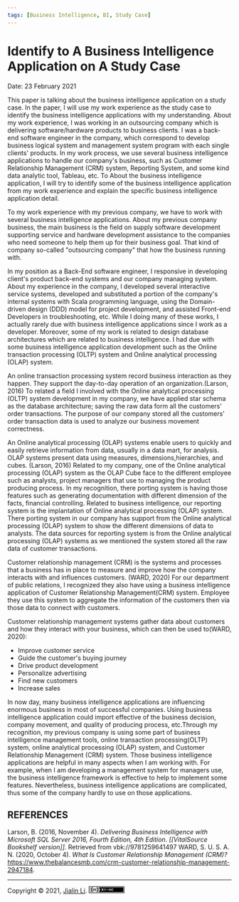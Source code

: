 ```yaml
---
tags: [Business Intelligence, BI, Study Case]
---
```

# Identify to A Business Intelligence Application on A Study Case

Date: 23 February 2021

This paper is talking about the business intelligence application on a study case. In the paper, I will use my work experience as the study case to identify the business intelligence applications with my understanding. About my work experience, I was working in an outsourcing company which is delivering software/hardware products to business clients. I was a back-end software engineer in the company, which correspond to develop business logical system and management system program with each single clients' products. In my work process, we use several business intelligence applications to handle our company's business, such as Customer Relationship Management (CRM) system, Reporting System, and some kind data analytic tool, Tableau, etc. To About the business intelligence application, I will try to identify some of the business intelligence application from my work experience and explain the specific business intelligence application detail.

To my work experience with my previous company, we have to work with several business intelligence applications. About my previous company business, the main business is the field on supply software development supporting service and hardware development assistance to the companies who need someone to help them up for their business goal. That kind of company so-called "outsourcing company" that how the business running with.

In my position as a Back-End software engineer, I responsive in developing client's product back-end systems and our company managing system. About my experience in the company, I developed several interactive service systems, developed and substituted a portion of the company's internal systems with Scala programming language, using the Domain-driven design (DDD) model for project development, and assisted Front-end Developers in troubleshooting, etc. While I doing many of these works, I actually rarely due with business intelligence applications since I work as a developer. Moreover, some of my work is related to design database architectures which are related to business intelligence. I had due with some business intelligence application development such as the Online transaction processing (OLTP) system and Online analytical processing (OLAP) system.

An online transaction processing system record business interaction as they happen. They support the day-to-day operation of an organization.(Larson, 2016) To related a field I involved with the Online analytical processing (OLTP) system development in my company, we have applied star schema as the database architecture; saving the raw data form all the customers' order transactions. The purpose of our company stored all the customers' order transaction data is used to analyze our business movement correctness.

An Online analytical processing (OLAP) systems enable users to quickly and easily retrieve information from data, usually in a data mart, for analysis. OLAP systems present data using measures, dimensions,hierarchies, and cubes. (Larson, 2016) Related to my company, one of the Online analytical processing (OLAP) system as the OLAP Cube face to the different employee such as analysts, project managers that use to managing the product producing process. In my recognition, there porting system is having those features such as generating documentation with different dimension of the facts, financial controlling. Related to business intelligence, our reporting system is the implantation of Online analytical processing (OLAP) system. There porting system in our company has support from the Online analytical processing (OLAP) system to show the different dimensions of data to analysts. The data sources for reporting system is from the Online analytical processing (OLAP) systems as we mentioned the system stored all the raw data of customer transactions.

Customer relationship management (CRM) is the systems and processes that a business has in place to measure and improve how the company interacts with and influences customers. (WARD, 2020) For our department of public relations, I recognized they also have using a business intelligence application of Customer Relationship Management(CRM) system. Employee they use this system to aggregate the information of the customers then via those data to connect with customers.

Customer relationship management systems gather data about customers and how they interact with your business, which can then be used to(WARD, 2020):

-   Improve customer service
-   Guide the customer\'s buying journey
-   Drive product development
-   Personalize advertising
-   Find new customers
-   Increase sales


In now day, many business intelligence applications are influencing enormous business in most of successful companies. Using business intelligence application could import effective of the business decision, company movement, and quality of producing process, etc.Through my recognition, my previous company is using some part of business intelligence management tools, online transaction processing(OLTP) system, online analytical processing (OLAP) system, and Customer Relationship Management (CRM) system. Those business intelligence applications are helpful in many aspects when I am working with. For example, when I am developing a management system for managers use, the business intelligence framework is effective to help to implement some features. Nevertheless, business intelligence applications are complicated, thus some of the company hardly to use on those applications.

## REFERENCES
Larson, B. (2016, November 4). *Delivering Business Intelligence with
Microsoft SQL Server 2016, Fourth Edition, 4th Edition*. *\[\[VitalSource Bookshelf version\]\].* Retrieved from vbk://9781259641497
WARD, S. U. S. A. N. (2020, October 4). *What Is Customer Relationship Management (CRM)?* https://www.thebalancesmb.com/crm-customer-relationship-management-2947184.

---
Copyright © 2021, [Jialin Li](https://github.com/keyskull).  [![Copyright](/80x15.png)](/LICENSE)